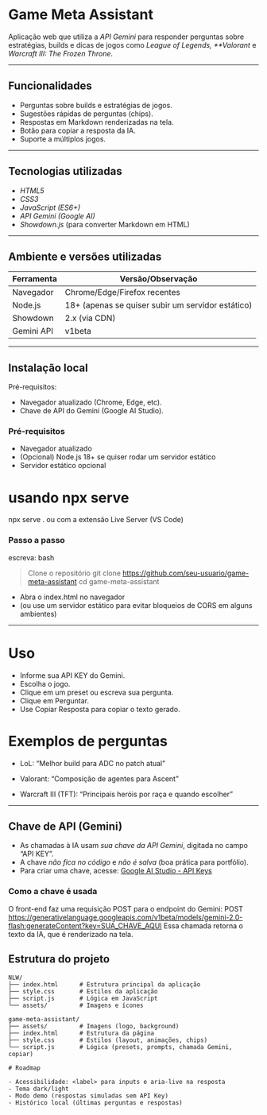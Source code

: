 # Game Meta Assistant

Aplicação web que utiliza a _API Gemini_ para responder perguntas sobre estratégias, builds e dicas de jogos como _League of Legends, \*\*Valorant_ e _Warcraft III: The Frozen Throne_.

---

## Funcionalidades

- Perguntas sobre builds e estratégias de jogos.
- Sugestões rápidas de perguntas (chips).
- Respostas em Markdown renderizadas na tela.
- Botão para copiar a resposta da IA.
- Suporte a múltiplos jogos.

---

## Tecnologias utilizadas

- _HTML5_
- _CSS3_
- _JavaScript (ES6+)_
- _API Gemini (Google AI)_
- _Showdown.js_ (para converter Markdown em HTML)

---

## Ambiente e versões utilizadas

| Ferramenta | Versão/Observação                                 |
| ---------- | ------------------------------------------------- |
| Navegador  | Chrome/Edge/Firefox recentes                      |
| Node.js    | 18+ (apenas se quiser subir um servidor estático) |
| Showdown   | 2.x (via CDN)                                     |
| Gemini API | v1beta                                            |

---

## Instalação local

Pré-requisitos:

- Navegador atualizado (Chrome, Edge, etc).
- Chave de API do Gemini (Google AI Studio).

### Pré-requisitos

- Navegador atualizado
- (Opcional) Node.js 18+ se quiser rodar um servidor estático
- Servidor estático opcional

# usando npx serve

npx serve .
ou com a extensão Live Server (VS Code)

### Passo a passo

escreva: bash

> Clone o repositório
> git clone https://github.com/seu-usuario/game-meta-assistant
> cd game-meta-assistant

- Abra o index.html no navegador
- (ou use um servidor estático para evitar bloqueios de CORS em alguns ambientes)

---

# Uso

- Informe sua API KEY do Gemini.
- Escolha o jogo.
- Clique em um preset ou escreva sua pergunta.
- Clique em Perguntar.
- Use Copiar Resposta para copiar o texto gerado.

# Exemplos de perguntas

- LoL: “Melhor build para ADC no patch atual”

- Valorant: “Composição de agentes para Ascent”

- Warcraft III (TFT): “Principais heróis por raça e quando escolher”

---

## Chave de API (Gemini)

- As chamadas à IA usam _sua chave da API Gemini_, digitada no campo “API KEY”.
- A chave _não fica no código_ e _não é salva_ (boa prática para portfólio).
- Para criar uma chave, acesse: [Google AI Studio - API Keys](https://aistudio.google.com/app/apikey)

### Como a chave é usada

O front-end faz uma requisição POST para o endpoint do Gemini:
POST https://generativelanguage.googleapis.com/v1beta/models/gemini-2.0-flash:generateContent?key=SUA_CHAVE_AQUI
Essa chamada retorna o texto da IA, que é renderizado na tela.

## Estrutura do projeto

```text
NLW/
├── index.html      # Estrutura principal da aplicação
├── style.css       # Estilos da aplicação
├── script.js       # Lógica em JavaScript
└── assets/         # Imagens e ícones

game-meta-assistant/
├── assets/         # Imagens (logo, background)
├── index.html      # Estrutura da página
├── style.css       # Estilos (layout, animações, chips)
└── script.js       # Lógica (presets, prompts, chamada Gemini, copiar)

# Roadmap

- Acessibilidade: <label> para inputs e aria-live na resposta
- Tema dark/light
- Modo demo (respostas simuladas sem API Key)
- Histórico local (últimas perguntas e respostas)
